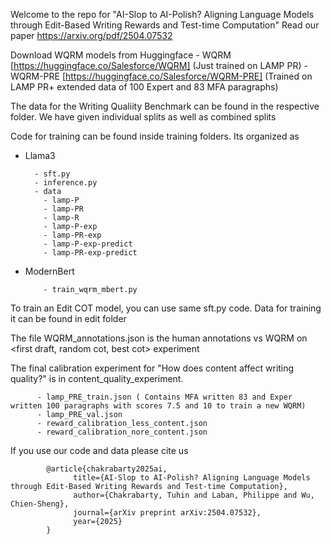 Welcome to the repo for "AI-Slop to AI-Polish? Aligning Language Models through Edit-Based Writing Rewards and Test-time Computation"
Read our paper https://arxiv.org/pdf/2504.07532

Download WQRM models from Huggingface
        - WQRM [https://huggingface.co/Salesforce/WQRM] (Just trained on LAMP PR)
        - WQRM-PRE [https://huggingface.co/Salesforce/WQRM-PRE]  (Trained on LAMP PR+ extended data of 100 Expert and 83 MFA paragraphs)
        

The data for the Writing Qualiity Benchmark can be found in the respective folder. We have given individual splits as well as combined splits

Code for training can be found inside training folders. Its organized as
- Llama3

        - sft.py
        - inference.py
        - data
          - lamp-P
          - lamp-PR
          - lamp-R
          - lamp-P-exp
          - lamp-PR-exp
          - lamp-P-exp-predict
          - lamp-PR-exp-predict

- ModernBert

          - train_wqrm_mbert.py


To train an Edit COT model, you can use same sft.py code. Data for training it can be found in edit folder

The file WQRM_annotations.json is the human annotations vs WQRM on <first draft, random cot, best cot> experiment

The final calibration experiment for "How does content affect writing quality?" is in content_quality_experiment.

          - lamp_PRE_train.json ( Contains MFA written 83 and Exper written 100 paragraphs with scores 7.5 and 10 to train a new WQRM)
          - lamp_PRE_val.json
          - reward_calibration_less_content.json 
          - reward_calibration_nore_content.json



If you use our code and data please cite us

            @article{chakrabarty2025ai,
                  title={AI-Slop to AI-Polish? Aligning Language Models through Edit-Based Writing Rewards and Test-time Computation},
                  author={Chakrabarty, Tuhin and Laban, Philippe and Wu, Chien-Sheng},
                  journal={arXiv preprint arXiv:2504.07532},
                  year={2025}
            }

